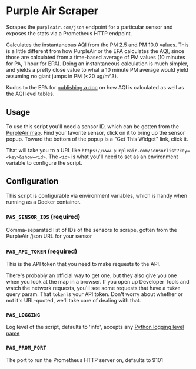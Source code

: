 # Purple Air Scraper

Scrapes the `purpleair.com/json` endpoint for a particular sensor and exposes the stats
via a Prometheus HTTP endpoint.

Calculates the instantaneous AQI from the PM 2.5 and PM 10.0 values. This is a little
different from how PurpleAir or the EPA calculates the AQI, since those are calculated
from a time-based average of PM values (10 minutes for PA, 1 hour for EPA). Doing an
instantaneous calculation is much simpler, and yields a pretty close value to what a 10
minute PM average would yield assuming no giant jumps in PM (<20 ug/m^3).

Kudos to the EPA for [publishing a
doc](https://www.airnow.gov/sites/default/files/2020-05/aqi-technical-assistance-document-sept2018.pdf)
on how AQI is calculated as well as the AQI level tables.

## Usage
To use this script you'll need a sensor ID, which can be gotten from the
[PurpleAir map](https://www.purpleair.com/map). Find your favorite sensor,
click on it to bring up the sensor popup. Toward  the bottom of the popup is a
"Get This Widget" link, click it.

That will take you to a URL like `https://www.purpleair.com/sensorlist?key=<key>&show=<id>`. 
The `<id>` is what you'll need to set as an environment variable to configure the
script.

## Configuration
This script is configurable via environment variables, which is handy when running as a
Docker container.

### `PAS_SENSOR_IDS` (required)
Comma-separated list of IDs of the sensors to scrape, gotten from the PurpleAir /json
URL for your sensor

### `PAS_API_TOKEN` (required)
This is the API token that you need to make requests to the API. 

There's probably an official way to get one, but they also give you one when
you look at the map in a browser. If you open up Developer Tools and watch the
network requests, you'll see some requests that have a `token` query param.
That `token` is your API token. Don't worry about whether or not it's
URL-quoted, we'll take care of dealing with that.

### `PAS_LOGGING`
Log level of the script, defaults to 'info', accepts any [Python logging level
name](https://docs.python.org/3/howto/logging.html#logging-levels)

### `PAS_PROM_PORT`
The port to run the Prometheus HTTP server on, defaults to 9101

